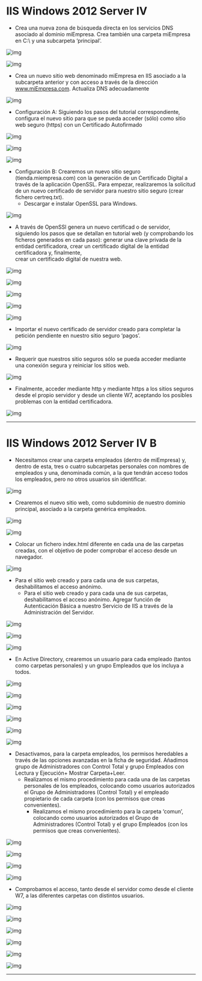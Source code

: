 # IIS Windows 2012 Server IV

* Crea una nueva zona de búsqueda directa en los servicios DNS asociado al dominio miEmpresa. Crea también una carpeta miEmpresa en C:\ y una subcarpeta ‘principal’.

![img](./img/000097.png)

![img](./img/000098.png)

* Crea  un  nuevo  sitio  web  denominado miEmpresa en  IIS  asociado  a  la  subcarpeta  anterior  y  con  acceso a través de la dirección www.miEmpresa.com. Actualiza DNS adecuadamente

![img](./img/000099.png)

* Configuración  A:  Siguiendo  los  pasos  del  tutorial  correspondiente,  configura  el  nuevo  sitio  para que se pueda acceder (sólo) como sitio web seguro (https) con un Certificado Autofirmado

![img](./img/000100.png)

![img](./img/000101.png)

![img](./img/000102.png)

* Configuración B:
 Crearemos un nuevo sitio seguro (tienda.miempresa.com) con la generación de
un  Certificado  Digital
a  través  de  la  aplicación  OpenSSL.  Para  empezar,  realizaremos  la  solicitud  de un nuevo certificado de servidor para nuestro sitio seguro (crear fichero certreq.txt).
  * Descargar e instalar OpenSSL para Windows.

![img](./img/000103.png)

* A través de OpenSSl genera un nuevo certificad
o de servidor, siguiendo los pasos que se detallan
en tutorial web (y comprobando los ficheros generados en cada paso): generar una clave privada
de  la  entidad  certificadora,  crear  un  certificado  digital  de  la  entidad  certificadora  y,  finalmente,  
crear un certificado digital de nuestra web.

![img](./img/000104.png)

![img](./img/000105.png)

![img](./img/000106.png)

![img](./img/000107.png)

![img](./img/000108.png)

* Importar  el  nuevo  certificado  de  servidor  creado  para  completar  la  petición  pendiente  en nuestro sitio seguro ‘pagos’.

![img](./img/000109.png)

* Requerir  que  nuestros  sitio  seguros  sólo  se  pueda  acceder  mediante  una  conexión  segura  y reiniciar los sitios web.

![img](./img/000110.png)

* Finalmente, acceder mediante http y mediante https a los sitios seguros desde el propio servidor y
desde un cliente W7, aceptando los posibles problemas con la entidad certificadora.

![img](./img/000113.png)

---

# IIS Windows 2012 Server IV B

* Necesitamos  crear  una  carpeta  empleados  (dentro  de  miEmpresa)  y, dentro de esta, tres o cuatro subcarpetas personales con nombres de empleados y una, denominada común, a la que
tendrán acceso todos los empleados, pero no otros usuarios sin identificar.

![img](./img/000114.png)

* Crearemos  el  nuevo  sitio  web,  como  subdominio  de  nuestro  dominio  principal,  asociado a la carpeta genérica empleados.

![img](./img/000115.png)

![img](./img/000116.png)

* Colocar un fichero index.html diferente en cada una de las carpetas creadas, con el objetivo de
poder comprobar el acceso desde un navegador.

![img](./img/000117.png)

* Para el sitio web creado y para cada una de sus carpetas, deshabilitamos el acceso anónimo.
  * Para el sitio web creado y para cada una de sus carpetas, deshabilitamos el acceso anónimo.
Agregar función de Autenticación Básica a nuestro Servicio de IIS a través de la Administración del Servidor.

![img](./img/000118.png)

![img](./img/000119.png)

![img](./img/000120.png)

* En   Active   Directory, crearemos un usuario   para   cada empleado (tantos como carpetas personales) y un grupo Empleados que los incluya a todos.

![img](./img/000121.png)

![img](./img/000122.png)

![img](./img/000123.png)

![img](./img/000124.png)

![img](./img/000125.png)

![img](./img/000127.png)

* Desactivamos,  para  la  carpeta  empleados,  los  permisos  heredables  a  través  de  las  opciones  avanzadas  en  la  ficha  de  seguridad.  Añadimos  grupo  de  Administradores  con  Control  Total y grupo Empleados con Lectura y Ejecución+ Mostrar Carpeta+Leer.
  * Realizamos   el   mismo   procedimiento   para   cada   una   de   las   carpetas   personales   de   los   empleados, colocando como usuarios autorizados el Grupo de Administradores (Control Total)
y el empleado propietario de cada carpeta (con los permisos que creas convenientes).
    * Realizamos   el   mismo   procedimiento   para   la   carpeta   ‘comun’,   colocando   como   usuarios   autorizados  el  Grupo  de  Administradores  (Control  Total)  y  el  grupo  Empleados  (con  los  
permisos que creas convenientes).

![img](./img/000129.png)

![img](./img/000130.png)

![img](./img/000131.png)

![img](./img/000132.png)

* Comprobamos  el  acceso,  tanto  desde  el  servidor  como  desde el  cliente  W7, a las diferentes carpetas con distintos usuarios.

![img](./img/000133.png)

![img](./img/000134.png)

![img](./img/000135.png)

![img](./img/000136.png)

![img](./img/000137.png)

![img](./img/000138.png)

---
